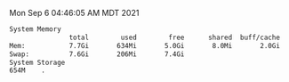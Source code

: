 Mon Sep  6 04:46:05 AM MDT 2021
```bash
System Memory
               total        used        free      shared  buff/cache   available
Mem:           7.7Gi       634Mi       5.0Gi       8.0Mi       2.0Gi       6.7Gi
Swap:          7.6Gi       206Mi       7.4Gi
System Storage
654M	.
```
```bash
